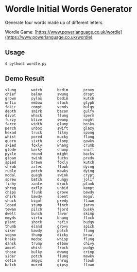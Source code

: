 # Wordle Initial Words Generator

Generate four words made up of different letters.

Wordle Game: [https://www.powerlanguage.co.uk/wordle](https://www.powerlanguage.co.uk/wordle)

## Usage
```
$ python3 wordle.py
```

## Demo Result

```
slung		watch		bedim		proxy
chief		balmy		swung		dropt
grown		pylas		bedim		kutch
unfix		embow		stack		glyph
fakir		compt		vends		bulgy
depth		smirk		bacon		gulfy
divot		whack		flung		sperm
furzy		blive		swamp		noght
farce		width		glump		bosky
perch		unbox		swift		glazy
hexad		truck		filmy		spong
whist		pored		mucky		flang
quern		sixth		clomp		gawky
skied		foxly		whang		crumb
glode		barky		chump		snift
pyxle		round		might		backs
gloam		twink		fuchs		predy
spied		brawn		foxly		kutch
shrub		aztec		flowk		dying
ruble		potch		mawks		dying
modal		quegh		swink		crypt
sprew		batch		dungy		jolif
fishy		zante		drock		plumb
shrag		oxfly		unbid		kempt
chips		flunk		grove		bawdy
chirk		bawdy		spent		mogul
shuck		bigot		predy		flawn
lobed		stump		finch		jarvy
tewan		pilch		fjord		busky
dwelt		bunch		favor		skimp
emyds		virtu		bhang		flock
plant		shock		refix		budgy
thumb		eland		grovy		spick
siker		bawdy		potch		flung
segno		thump		dicky		brawl
braky		medoc		whisp		flung
dansk		trump		elbow		chivy
amzel		whist		frock		pudgy
those		bulky		dwang		crimp
sider		potch		flung		mawky
cetin		ampyx		shrug		flowk
batch		mured		gipsy		flown

```

